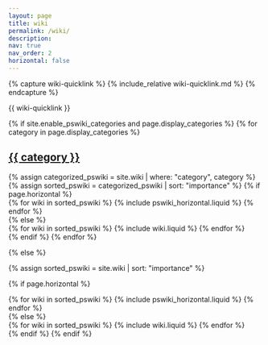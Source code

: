 ```yaml
---
layout: page
title: wiki
permalink: /wiki/
description:
nav: true
nav_order: 2
horizontal: false
---
```


{% capture wiki-quicklink %}
{% include_relative wiki-quicklink.md %}
{% endcapture %}

{{ wiki-quicklink }}

<!-- pages/wiki.md -->
<div class="wiki">
{% if site.enable_pswiki_categories and page.display_categories %}
  <!-- Display categorized wiki -->
  {% for category in page.display_categories %}
  <a id="{{ category }}" href=".#{{ category }}">
    <h2 class="category">{{ category }}</h2>
  </a>
  {% assign categorized_pswiki = site.wiki | where: "category", category %}
  {% assign sorted_pswiki = categorized_pswiki | sort: "importance" %}
  <!-- Generate cards for each wiki -->
  {% if page.horizontal %}
  <div class="container">
    <div class="row row-cols-1 row-cols-md-2">
    {% for wiki in sorted_pswiki %}
      {% include pswiki_horizontal.liquid %}
    {% endfor %}
    </div>
  </div>
  {% else %}
  <div class="row row-cols-1 row-cols-md-3">
    {% for wiki in sorted_pswiki %}
      {% include wiki.liquid %}
    {% endfor %}
  </div>
  {% endif %}
  {% endfor %}

{% else %}

<!-- Display wiki without categories -->

{% assign sorted_pswiki = site.wiki | sort: "importance" %}

  <!-- Generate cards for each wiki -->

{% if page.horizontal %}

  <div class="container">
    <div class="row row-cols-1 row-cols-md-2">
    {% for wiki in sorted_pswiki %}
      {% include pswiki_horizontal.liquid %}
    {% endfor %}
    </div>
  </div>
  {% else %}
  <div class="row row-cols-1 row-cols-md-3">
    {% for wiki in sorted_pswiki %}
      {% include wiki.liquid %}
    {% endfor %}
  </div>
  {% endif %}
{% endif %}
</div>

<br>
